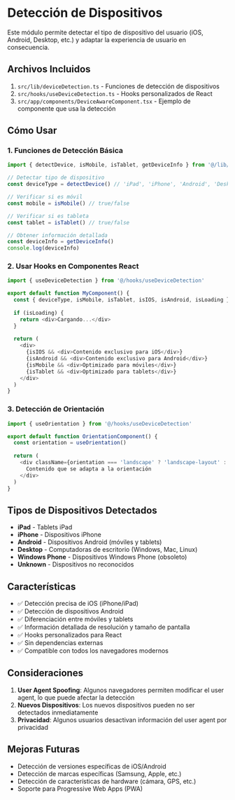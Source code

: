 # Detección de Dispositivos

Este módulo permite detectar el tipo de dispositivo del usuario (iOS, Android, Desktop, etc.) y adaptar la experiencia de usuario en consecuencia.

## Archivos Incluidos

1. `src/lib/deviceDetection.ts` - Funciones de detección de dispositivos
2. `src/hooks/useDeviceDetection.ts` - Hooks personalizados de React
3. `src/app/components/DeviceAwareComponent.tsx` - Ejemplo de componente que usa la detección

## Cómo Usar

### 1. Funciones de Detección Básica

```typescript
import { detectDevice, isMobile, isTablet, getDeviceInfo } from '@/lib/deviceDetection'

// Detectar tipo de dispositivo
const deviceType = detectDevice() // 'iPad', 'iPhone', 'Android', 'Desktop', etc.

// Verificar si es móvil
const mobile = isMobile() // true/false

// Verificar si es tableta
const tablet = isTablet() // true/false

// Obtener información detallada
const deviceInfo = getDeviceInfo()
console.log(deviceInfo)
```

### 2. Usar Hooks en Componentes React

```typescript
import { useDeviceDetection } from '@/hooks/useDeviceDetection'

export default function MyComponent() {
  const { deviceType, isMobile, isTablet, isIOS, isAndroid, isLoading } = useDeviceDetection()
  
  if (isLoading) {
    return <div>Cargando...</div>
  }
  
  return (
    <div>
      {isIOS && <div>Contenido exclusivo para iOS</div>}
      {isAndroid && <div>Contenido exclusivo para Android</div>}
      {isMobile && <div>Optimizado para móviles</div>}
      {isTablet && <div>Optimizado para tablets</div>}
    </div>
  )
}
```

### 3. Detección de Orientación

```typescript
import { useOrientation } from '@/hooks/useDeviceDetection'

export default function OrientationComponent() {
  const orientation = useOrientation()
  
  return (
    <div className={orientation === 'landscape' ? 'landscape-layout' : 'portrait-layout'}>
      Contenido que se adapta a la orientación
    </div>
  )
}
```

## Tipos de Dispositivos Detectados

- **iPad** - Tablets iPad
- **iPhone** - Dispositivos iPhone
- **Android** - Dispositivos Android (móviles y tablets)
- **Desktop** - Computadoras de escritorio (Windows, Mac, Linux)
- **Windows Phone** - Dispositivos Windows Phone (obsoleto)
- **Unknown** - Dispositivos no reconocidos

## Características

- ✅ Detección precisa de iOS (iPhone/iPad)
- ✅ Detección de dispositivos Android
- ✅ Diferenciación entre móviles y tablets
- ✅ Información detallada de resolución y tamaño de pantalla
- ✅ Hooks personalizados para React
- ✅ Sin dependencias externas
- ✅ Compatible con todos los navegadores modernos

## Consideraciones

1. **User Agent Spoofing**: Algunos navegadores permiten modificar el user agent, lo que puede afectar la detección
2. **Nuevos Dispositivos**: Los nuevos dispositivos pueden no ser detectados inmediatamente
3. **Privacidad**: Algunos usuarios desactivan información del user agent por privacidad

## Mejoras Futuras

- Detección de versiones específicas de iOS/Android
- Detección de marcas específicas (Samsung, Apple, etc.)
- Detección de características de hardware (cámara, GPS, etc.)
- Soporte para Progressive Web Apps (PWA)